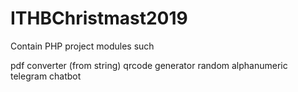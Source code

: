 # ITHBChristmast2019
Contain PHP project modules such

pdf converter (from string)
qrcode generator
random alphanumeric
telegram chatbot
